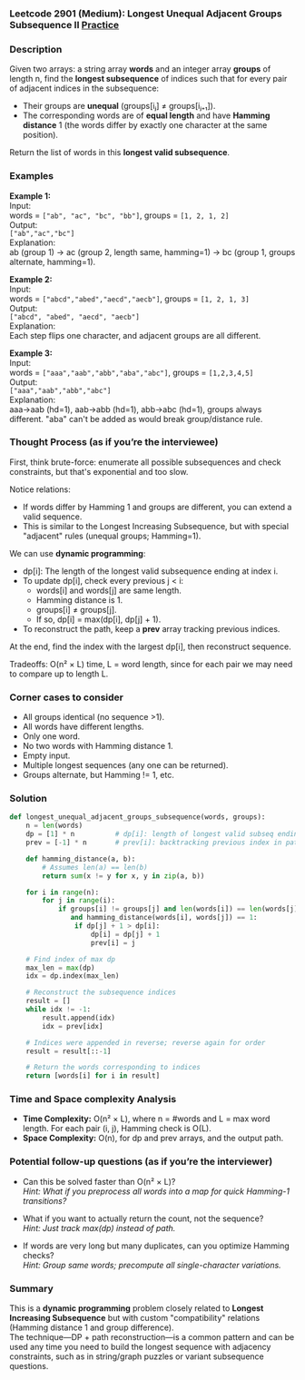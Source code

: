 ### Leetcode 2901 (Medium): Longest Unequal Adjacent Groups Subsequence II [Practice](https://leetcode.com/problems/longest-unequal-adjacent-groups-subsequence-ii)

### Description  
Given two arrays: a string array **words** and an integer array **groups** of length n, find the **longest subsequence** of indices such that for every pair of adjacent indices in the subsequence:
- Their groups are **unequal** (groups[iⱼ] ≠ groups[iⱼ₊₁]).
- The corresponding words are of **equal length** and have **Hamming distance** 1 (the words differ by exactly one character at the same position).

Return the list of words in this **longest valid subsequence**.

### Examples  

**Example 1:**  
Input:  
words = `["ab", "ac", "bc", "bb"]`, groups = `[1, 2, 1, 2]`  
Output:  
`["ab","ac","bc"]`  
Explanation:  
ab (group 1) → ac (group 2, length same, hamming=1) → bc (group 1, groups alternate, hamming=1).

**Example 2:**  
Input:  
words = `["abcd","abed","aecd","aecb"]`, groups = `[1, 2, 1, 3]`  
Output:  
`["abcd", "abed", "aecd", "aecb"]`  
Explanation:  
Each step flips one character, and adjacent groups are all different.

**Example 3:**  
Input:  
words = `["aaa","aab","abb","aba","abc"]`, groups = `[1,2,3,4,5]`  
Output:  
`["aaa","aab","abb","abc"]`  
Explanation:  
aaa→aab (hd=1), aab→abb (hd=1), abb→abc (hd=1), groups always different. "aba" can't be added as would break group/distance rule.

### Thought Process (as if you’re the interviewee)  
First, think brute-force: enumerate all possible subsequences and check constraints, but that's exponential and too slow.

Notice relations:
- If words differ by Hamming 1 and groups are different, you can extend a valid sequence.
- This is similar to the Longest Increasing Subsequence, but with special "adjacent" rules (unequal groups; Hamming=1).

We can use **dynamic programming**:
- dp[i]: The length of the longest valid subsequence ending at index i.
- To update dp[i], check every previous j < i:
    - words[i] and words[j] are same length.
    - Hamming distance is 1.
    - groups[i] ≠ groups[j].
    - If so, dp[i] = max(dp[i], dp[j] + 1).
- To reconstruct the path, keep a **prev** array tracking previous indices.

At the end, find the index with the largest dp[i], then reconstruct sequence.

Tradeoffs: O(n² × L) time, L = word length, since for each pair we may need to compare up to length L.

### Corner cases to consider  
- All groups identical (no sequence >1).
- All words have different lengths.
- Only one word.
- No two words with Hamming distance 1.
- Empty input.
- Multiple longest sequences (any one can be returned).
- Groups alternate, but Hamming != 1, etc.

### Solution

```python
def longest_unequal_adjacent_groups_subsequence(words, groups):
    n = len(words)
    dp = [1] * n          # dp[i]: length of longest valid subseq ending at i
    prev = [-1] * n       # prev[i]: backtracking previous index in path

    def hamming_distance(a, b):
        # Assumes len(a) == len(b)
        return sum(x != y for x, y in zip(a, b))

    for i in range(n):
        for j in range(i):
            if groups[i] != groups[j] and len(words[i]) == len(words[j]) \
               and hamming_distance(words[i], words[j]) == 1:
                if dp[j] + 1 > dp[i]:
                    dp[i] = dp[j] + 1
                    prev[i] = j

    # Find index of max dp
    max_len = max(dp)
    idx = dp.index(max_len)

    # Reconstruct the subsequence indices
    result = []
    while idx != -1:
        result.append(idx)
        idx = prev[idx]

    # Indices were appended in reverse; reverse again for order
    result = result[::-1]

    # Return the words corresponding to indices
    return [words[i] for i in result]
```

### Time and Space complexity Analysis  

- **Time Complexity:** O(n² × L), where n = #words and L = max word length. For each pair (i, j), Hamming check is O(L).
- **Space Complexity:** O(n), for dp and prev arrays, and the output path.

### Potential follow-up questions (as if you’re the interviewer)  

- Can this be solved faster than O(n² × L)?  
  *Hint: What if you preprocess all words into a map for quick Hamming-1 transitions?*

- What if you want to actually return the count, not the sequence?  
  *Hint: Just track max(dp) instead of path.*

- If words are very long but many duplicates, can you optimize Hamming checks?  
  *Hint: Group same words; precompute all single-character variations.*

### Summary
This is a **dynamic programming** problem closely related to **Longest Increasing Subsequence** but with custom "compatibility" relations (Hamming distance 1 and group difference).  
The technique—DP + path reconstruction—is a common pattern and can be used any time you need to build the longest sequence with adjacency constraints, such as in string/graph puzzles or variant subsequence questions.